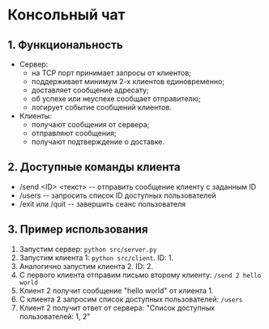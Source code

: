 # Консольный чат

## 1. Функциональность
- Сервер:
  - на TCP порт принимает запросы от клиентов;
  - поддерживает минимум 2-х клиентов единовременно;
  - доставляет сообщение адресату;
  - об успехе или неуспехе сообщает отправителю;
  - логирует событие сообщений клиентов.
- Клиенты:
  - получают сообщения от сервера;
  - отправляют сообщения;
  - получают подтверждение о доставке.
## 2. Доступные команды клиента
- /send \<ID> \<текст> -- отправить сообщение клиенту с заданным ID
- /users -- запросить список ID доступных пользователей
- /exit или /quit -- завершить сеанс пользователя
## 3. Пример использования
1. Запустим сервер: `python src/server.py`
2. Запустим клиента 1: `python src/client`. ID: 1.
3. Аналогично запустим клиента 2. ID: 2.
4. С первого клиента отправим письмо второму клиенту: `/send 2 hello world`
5. Клиент 2 получит сообщение "hello world" от клиента 1.
6. С клиента 2 запросим список доступных пользователей: `/users`
7. Клиент 2 получит ответ от сервера: "Список доступных пользователей: 1, 2"
